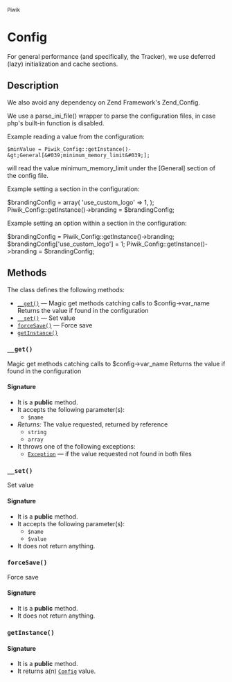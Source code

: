 <small>Piwik</small>

Config
======

For general performance (and specifically, the Tracker), we use deferred (lazy) initialization and cache sections.

Description
-----------

We also avoid any dependency on Zend Framework&#039;s Zend_Config.

We use a parse_ini_file() wrapper to parse the configuration files, in case php&#039;s built-in
function is disabled.

Example reading a value from the configuration:

    $minValue = Piwik_Config::getInstance()-&gt;General[&#039;minimum_memory_limit&#039;];

will read the value minimum_memory_limit under the [General] section of the config file.

Example setting a section in the configuration:

   $brandingConfig = array(
       &#039;use_custom_logo&#039; =&gt; 1,
   );
   Piwik_Config::getInstance()-&gt;branding = $brandingConfig;

Example setting an option within a section in the configuration:

   $brandingConfig = Piwik_Config::getInstance()-&gt;branding;
   $brandingConfig[&#039;use_custom_logo&#039;] = 1;
   Piwik_Config::getInstance()-&gt;branding = $brandingConfig;


Methods
-------

The class defines the following methods:

- [`__get()`](#__get) &mdash; Magic get methods catching calls to $config-&gt;var_name Returns the value if found in the configuration
- [`__set()`](#__set) &mdash; Set value
- [`forceSave()`](#forceSave) &mdash; Force save
- [`getInstance()`](#getInstance)

### `__get()` <a name="__get"></a>

Magic get methods catching calls to $config-&gt;var_name Returns the value if found in the configuration

#### Signature

- It is a **public** method.
- It accepts the following parameter(s):
    - `$name`
- _Returns:_ The value requested, returned by reference
    - `string`
    - `array`
- It throws one of the following exceptions:
    - [`Exception`](http://php.net/class.Exception) &mdash; if the value requested not found in both files

### `__set()` <a name="__set"></a>

Set value

#### Signature

- It is a **public** method.
- It accepts the following parameter(s):
    - `$name`
    - `$value`
- It does not return anything.

### `forceSave()` <a name="forceSave"></a>

Force save

#### Signature

- It is a **public** method.
- It does not return anything.

### `getInstance()` <a name="getInstance"></a>

#### Signature

- It is a **public** method.
- It returns a(n) [`Config`](../Piwik/Config.md) value.

